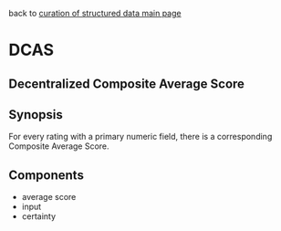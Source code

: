 back to [curation of structured data main page](https://github.com/wds4/tapestry-protocol/blob/main/tips/structuredData/README.md)

DCAS
=====
Decentralized Composite Average Score
-----

## Synopsis

For every rating with a primary numeric field, there is a corresponding Composite Average Score.

## Components

- average score
- input
- certainty
